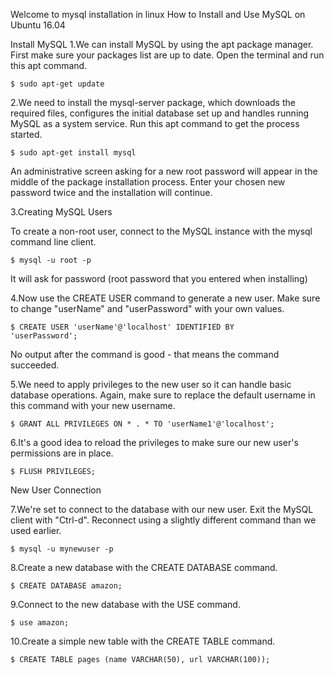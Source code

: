  Welcome to mysql installation in linux
 How to Install and Use MySQL on Ubuntu 16.04


Install MySQL
1.We can install MySQL by using the apt package manager. First make sure your packages list are up to date. Open the terminal and run this apt command.

	$ sudo apt-get update




2.We need to install the mysql-server package, which downloads the required files, configures the initial database set up and handles running MySQL as a system service. Run this apt command to get the process started.

	$ sudo apt-get install mysql

An administrative screen asking for a new root password will appear in the middle of the package installation process. Enter your chosen new password twice and the installation will continue.





3.Creating MySQL Users

To create a non-root user, connect to the MySQL instance with the mysql command line client.
 
 	$ mysql -u root -p



It will ask for password (root password that you entered when installing)

4.Now use the CREATE USER command to generate a new user. Make sure to change "userName" and "userPassword" with your own values.

	$ CREATE USER 'userName'@'localhost' IDENTIFIED BY 		   'userPassword';


No output after the command is good - that means the command succeeded.

5.We need to apply privileges to the new user so it can handle basic database operations. Again, make sure to replace the default username in this command with your new username.

	$ GRANT ALL PRIVILEGES ON * . * TO 'userName1'@'localhost';



6.It's a good idea to reload the privileges to make sure our new user's permissions are in place.

	$ FLUSH PRIVILEGES;


New User Connection

7.We're set to connect to the database with our new user. Exit the MySQL client with "Ctrl-d". Reconnect using a slightly different command than we used earlier.

	$ mysql -u mynewuser -p

8.Create a new database with the CREATE DATABASE command.

	$ CREATE DATABASE amazon;

9.Connect to the new database with the USE command.

	$ use amazon;

10.Create a simple new table with the CREATE TABLE command.

	$ CREATE TABLE pages (name VARCHAR(50), url VARCHAR(100));









